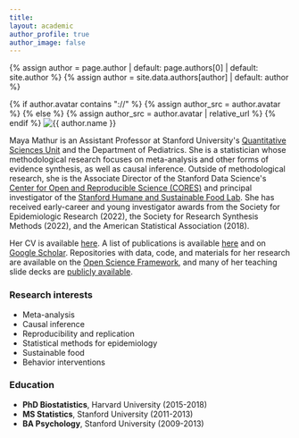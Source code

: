 ```yaml
---
title: 
layout: academic
author_profile: true
author_image: false
---
```


{% assign author = page.author | default: page.authors[0] | default: site.author %}
{% assign author = site.data.authors[author] | default: author %}
<div class="author__avatar__large">
  {% if author.avatar contains "://" %}
    {% assign author_src = author.avatar %}
  {% else %}
    {% assign author_src = author.avatar | relative_url %}
  {% endif %}
  <img src="{{ author_src }}" alt="{{ author.name }}" itemprop="image">
</div>

Maya Mathur is an Assistant Professor at Stanford University's [Quantitative Sciences Unit](https://med.stanford.edu/qsu.html) and the Department of Pediatrics. She is a statistician whose methodological research focuses on meta-analysis and other forms of evidence synthesis, as well as causal inference. Outside of methodological research, she is the Associate Director of the Stanford Data Science's [Center for Open and Reproducible Science (CORES)](https://datascience.stanford.edu/cores) and principal investigator of the [Stanford Humane and Sustainable Food Lab](https://www.foodlabstanford.com/). She has received early-career and young investigator awards from the Society for Epidemiologic Research (2022), the Society for Research Synthesis Methods (2022), and the American Statistical Association (2018).

Her CV is available [here](https://www.dropbox.com/s/985kkhr9rm4kf16/Mathur%20CV.pdf?dl=0). A list of publications is available [here](https://www.mayamathur.com/publications/) and on [Google Scholar](https://scholar.google.com/citations?user=vmuNN1sAAAAJ&hl=en). Repositories with data, code, and materials for her research are available on the [Open Science Framework](https://osf.io/e9tg8/), and many of her teaching slide decks are [publicly available](https://osf.io/x7zgu/).

### Research interests
- Meta-analysis
- Causal inference
- Reproducibility and replication
- Statistical methods for epidemiology
- Sustainable food
- Behavior interventions

### Education
- **PhD Biostatistics**, Harvard University (2015-2018)
- **MS Statistics**, Stanford University (2011-2013)
- **BA Psychology**, Stanford University (2009-2013)

